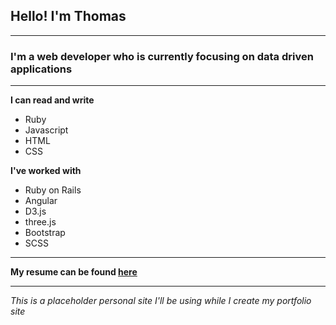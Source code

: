 ## Hello! I'm Thomas
---
### I'm a web developer who is currently focusing on data driven applications
---
**I can read and write**
* Ruby
* Javascript
* HTML
* CSS

**I've worked with**
* Ruby on Rails
* Angular
* D3.js
* three.js
* Bootstrap
* SCSS

---

**My resume can be found [here](https://resume.creddle.io/resume/fm00htqyj0k)**

---
_This is a placeholder personal site I'll be using while I create my portfolio site_

